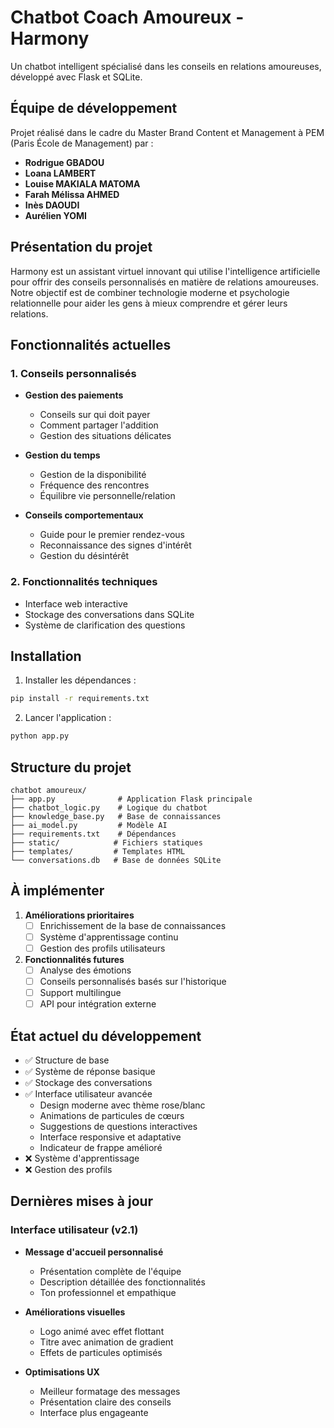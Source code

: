 # Chatbot Coach Amoureux - Harmony

Un chatbot intelligent spécialisé dans les conseils en relations amoureuses, développé avec Flask et SQLite.

## Équipe de développement
Projet réalisé dans le cadre du Master Brand Content et Management à PEM (Paris École de Management) par :
- **Rodrigue GBADOU**
- **Loana LAMBERT**
- **Louise MAKIALA MATOMA**
- **Farah Mélissa AHMED**
- **Inès DAOUDI**
- **Aurélien YOMI**

## Présentation du projet
Harmony est un assistant virtuel innovant qui utilise l'intelligence artificielle pour offrir des conseils personnalisés en matière de relations amoureuses. Notre objectif est de combiner technologie moderne et psychologie relationnelle pour aider les gens à mieux comprendre et gérer leurs relations.

## Fonctionnalités actuelles

### 1. Conseils personnalisés
- **Gestion des paiements**
  - Conseils sur qui doit payer
  - Comment partager l'addition
  - Gestion des situations délicates

- **Gestion du temps**
  - Gestion de la disponibilité
  - Fréquence des rencontres
  - Équilibre vie personnelle/relation

- **Conseils comportementaux**
  - Guide pour le premier rendez-vous
  - Reconnaissance des signes d'intérêt
  - Gestion du désintérêt

### 2. Fonctionnalités techniques
- Interface web interactive
- Stockage des conversations dans SQLite
- Système de clarification des questions

## Installation

1. Installer les dépendances :
```bash
pip install -r requirements.txt
```

2. Lancer l'application :
```bash
python app.py
```

## Structure du projet
```
chatbot amoureux/
├── app.py              # Application Flask principale
├── chatbot_logic.py    # Logique du chatbot
├── knowledge_base.py   # Base de connaissances
├── ai_model.py         # Modèle AI
├── requirements.txt    # Dépendances
├── static/            # Fichiers statiques
├── templates/         # Templates HTML
└── conversations.db   # Base de données SQLite
```

## À implémenter

1. **Améliorations prioritaires**
   - [ ] Enrichissement de la base de connaissances
   - [ ] Système d'apprentissage continu
   - [ ] Gestion des profils utilisateurs

2. **Fonctionnalités futures**
   - [ ] Analyse des émotions
   - [ ] Conseils personnalisés basés sur l'historique
   - [ ] Support multilingue
   - [ ] API pour intégration externe

## État actuel du développement
- ✅ Structure de base
- ✅ Système de réponse basique
- ✅ Stockage des conversations
- ✅ Interface utilisateur avancée
  - Design moderne avec thème rose/blanc
  - Animations de particules de cœurs
  - Suggestions de questions interactives
  - Interface responsive et adaptative
  - Indicateur de frappe amélioré
- ❌ Système d'apprentissage
- ❌ Gestion des profils

## Dernières mises à jour
### Interface utilisateur (v2.1)
- **Message d'accueil personnalisé**
  - Présentation complète de l'équipe
  - Description détaillée des fonctionnalités
  - Ton professionnel et empathique

- **Améliorations visuelles**
  - Logo animé avec effet flottant
  - Titre avec animation de gradient
  - Effets de particules optimisés

- **Optimisations UX**
  - Meilleur formatage des messages
  - Présentation claire des conseils
  - Interface plus engageante
